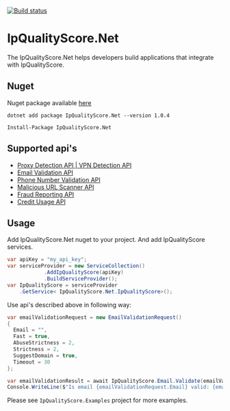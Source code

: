 [![Build status](https://ci.appveyor.com/api/projects/status/6gugu36aq0befp0r/branch/main?svg=true)](https://ci.appveyor.com/project/HiznyakNikita/ipqualityscore-net/branch/main)

# IpQualityScore.Net

The IpQualityScore.Net helps developers build applications that integrate with IpQualityScore.

## Nuget

Nuget package available [here](https://www.nuget.org/packages/IpQualityScore.Net/)

`dotnet add package IpQualityScore.Net --version 1.0.4`

`Install-Package IpQualityScore.Net`

## Supported api's

- [Proxy Detection API | VPN Detection API](https://www.ipqualityscore.com/documentation/proxy-detection/overview)
- [Email Validation API](https://www.ipqualityscore.com/documentation/email-validation/overview)
- [Phone Number Validation API](https://www.ipqualityscore.com/documentation/phone-number-validation-api/overview)
- [Malicious URL Scanner API](https://www.ipqualityscore.com/documentation/malicious-url-scanner-api/overview)
- [Fraud Reporting API](https://www.ipqualityscore.com/documentation/fraud-reporting/overview)
- [Credit Usage API](https://www.ipqualityscore.com/documentation/usage/overview)

## Usage

Add IpQualityScore.Net nuget to your project. And add IpQualityScore services.
```c#
var apiKey = "my_api_key";
var serviceProvider = new ServiceCollection()
			.AddIpQualityScore(apiKey)
			.BuildServiceProvider();
var IpQualityScore = serviceProvider
	.GetService< IpQualityScore.Net.IpQualityScore>();
```

Use api's described above in following way:

```c#
var emailValidationRequest = new EmailValidationRequest()
{
  Email = "",
  Fast = true,
  AbuseStrictness = 2,
  Strictness = 2,
  SuggestDomain = true,
  Timeout = 30
};

var emailValidationResult = await IpQualityScore.Email.Validate(emailValidationRequest);
Console.WriteLine($"Is email {emailValidationRequest.Email} valid: {emailValidationResult.Valid}");
```

Please see `IpQualityScore.Examples` project for more examples.
